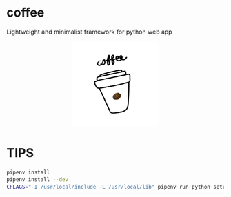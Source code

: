 # coffee
Lightweight and minimalist framework for python web app

<p align="center">
<img src="coffee-logo.png" alt="Coffee Logo" height="200"/>
</p>

# TIPS
```sh
pipenv install
pipenv install --dev
CFLAGS="-I /usr/local/include -L /usr/local/lib" pipenv run python setup.py build_ext --inplace

```